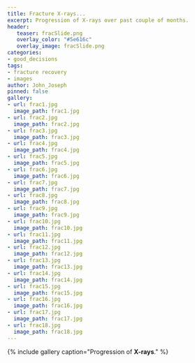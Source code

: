 ```yaml
---
title: Fracture X-rays...
excerpt: Progression of X-rays over past couple of months.
header:
   teaser: fracSlide.png
   overlay_color: "#5e616c"
   overlay_image: fracSlide.png
categories:
- good_decisions
tags:
- fracture recovery
- images
author: John_Joseph
pinned: false
gallery:
- url: frac1.jpg
  image_path: frac1.jpg
- url: frac2.jpg
  image_path: frac2.jpg
- url: frac3.jpg
  image_path: frac3.jpg
- url: frac4.jpg
  image_path: frac4.jpg
- url: frac5.jpg
  image_path: frac5.jpg
- url: frac6.jpg
  image_path: frac6.jpg
- url: frac7.jpg
  image_path: frac7.jpg
- url: frac8.jpg
  image_path: frac8.jpg
- url: frac9.jpg
  image_path: frac9.jpg
- url: frac10.jpg
  image_path: frac10.jpg
- url: frac11.jpg
  image_path: frac11.jpg
- url: frac12.jpg
  image_path: frac12.jpg
- url: frac13.jpg
  image_path: frac13.jpg
- url: frac14.jpg
  image_path: frac14.jpg
- url: frac15.jpg
  image_path: frac15.jpg
- url: frac16.jpg
  image_path: frac16.jpg
- url: frac17.jpg
  image_path: frac17.jpg
- url: frac18.jpg
  image_path: frac18.jpg
---
```



{% include gallery caption="Progression of **X-rays**." %}
